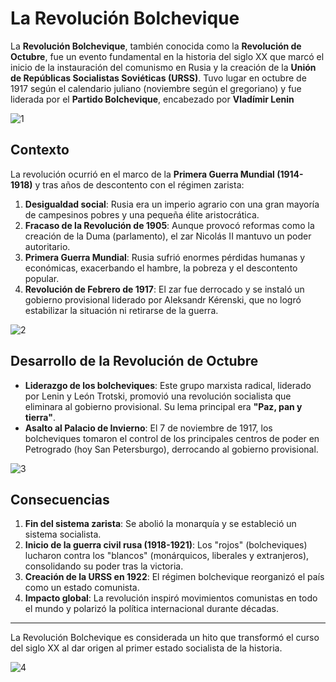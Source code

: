 # La Revolución Bolchevique

La **Revolución Bolchevique**, también conocida como la **Revolución de Octubre**, fue un evento fundamental en la historia del siglo XX que marcó el inicio de la instauración del comunismo en Rusia y la creación de la **Unión de Repúblicas Socialistas Soviéticas (URSS)**. Tuvo lugar en octubre de 1917 según el calendario juliano (noviembre según el gregoriano) y fue liderada por el **Partido Bolchevique**, encabezado por **Vladímir Lenin**

![1](/Actividad_2-2/docs/Imagenes/imagenes_index/bolcheviques.jpg)
## Contexto

La revolución ocurrió en el marco de la **Primera Guerra Mundial (1914-1918)** y tras años de descontento con el régimen zarista:

1. **Desigualdad social**: Rusia era un imperio agrario con una gran mayoría de campesinos pobres y una pequeña élite aristocrática.
2. **Fracaso de la Revolución de 1905**: Aunque provocó reformas como la creación de la Duma (parlamento), el zar Nicolás II mantuvo un poder autoritario.
3. **Primera Guerra Mundial**: Rusia sufrió enormes pérdidas humanas y económicas, exacerbando el hambre, la pobreza y el descontento popular.
4. **Revolución de Febrero de 1917**: El zar fue derrocado y se instaló un gobierno provisional liderado por Aleksandr Kérenski, que no logró estabilizar la situación ni retirarse de la guerra.

![2](/Actividad_2-2/docs/Imagenes/imagenes_index/lenin.jpg)

## Desarrollo de la Revolución de Octubre

- **Liderazgo de los bolcheviques**: Este grupo marxista radical, liderado por Lenin y León Trotski, promovió una revolución socialista que eliminara al gobierno provisional. Su lema principal era **"Paz, pan y tierra"**.
- **Asalto al Palacio de Invierno**: El 7 de noviembre de 1917, los bolcheviques tomaron el control de los principales centros de poder en Petrogrado (hoy San Petersburgo), derrocando al gobierno provisional.

![3](/Actividad_2-2/docs/Imagenes/imagenes_index/revolucion_octubre.jpg)

## Consecuencias

1. **Fin del sistema zarista**: Se abolió la monarquía y se estableció un sistema socialista.
2. **Inicio de la guerra civil rusa (1918-1921)**: Los "rojos" (bolcheviques) lucharon contra los "blancos" (monárquicos, liberales y extranjeros), consolidando su poder tras la victoria.
3. **Creación de la URSS en 1922**: El régimen bolchevique reorganizó el país como un estado comunista.
4. **Impacto global**: La revolución inspiró movimientos comunistas en todo el mundo y polarizó la política internacional durante décadas.

---

La Revolución Bolchevique es considerada un hito que transformó el curso del siglo XX al dar origen al primer estado socialista de la historia.

![4](/Actividad_2-2/docs/Imagenes/imagenes_index/victoria.jpg)
